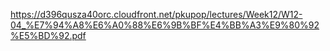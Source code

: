 https://d396qusza40orc.cloudfront.net/pkupop/lectures/Week12/W12-04_%E7%94%A8%E6%A0%88%E6%9B%BF%E4%BB%A3%E9%80%92%E5%BD%92.pdf
